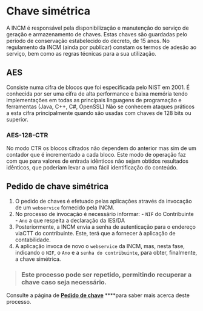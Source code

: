 # Chave simétrica

A INCM é responsável pela disponibilização e manutenção do serviço de geração e armazenamento de chaves. Estas chaves são guardadas pelo período de conservação estabelecido do decreto, de 15 anos. No regulamento da INCM \(ainda por publicar\) constam os termos de adesão ao serviço, bem como as regras técnicas para a sua utilização.

## AES

Consiste numa cifra de blocos que foi especificada pelo NIST em 2001. É conhecida por ser uma cifra de alta performance e baixa memória tendo implementações em todas as principais linguagens de programação e ferramentas \(Java, C++, C\#, OpenSSL\) Não se conhecem ataques práticos a esta cifra principalmente quando são usadas com chaves de 128 bits ou superior.

### AES-128-CTR

No modo CTR os blocos cifrados não dependem do anterior mas sim de um contador que é incrementado a cada bloco. Este modo de operação faz com que para valores de entrada idênticos não sejam obtidos resultados idênticos, que poderiam levar a uma fácil identificação do conteúdo.

## Pedido de chave simétrica

1. O pedido de chaves é efetuado pelas aplicações através da invocação de um `webservice` fornecido pela INCM.
2. No processo de invocação é necessário informar: - `NIF` do Contribuinte - `Ano` a que respeita a declaração da IES/DA
3. Posteriormente, a INCM envia a senha de autenticação para o endereço viaCTT do contribuinte. Este, terá que a fornecer à aplicação de contabilidade.
4. A aplicação invoca de novo o `webservice` da INCM, mas, nesta fase, indicando o `NIF`, o `Ano` e a `senha do contribuinte`, para  obter, finalmente, a chave simétrica.

> ### Este processo pode ser repetido, permitindo recuperar a chave caso seja necessário.

Consulte a página de [**Pedido de chave**](pedido-de-chave.md) ****para saber mais acerca deste processo.

